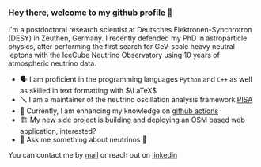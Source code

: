 ### Hey there, welcome to my github profile 🌠

I'm a postdoctoral research scientist at Deutsches Elektronen-Synchrotron (DESY) in Zeuthen, Germany. I recently defended my PhD in astroparticle physics, after performing the first search for GeV-scale heavy neutral leptons with the IceCube Neutrino Observatory using 10 years of atmospheric neutrino data.

* 🗣️ I am proficient in the programming languages $\texttt{Python}$ and $\texttt{C++}$ as well as skilled in text formatting with $\LaTeX$
* 🪛 I am a maintainer of the neutrino oscillation analysis framework [PISA](https://github.com/icecube/pisa)
* 🌱 Currently, I am enhancing my knowledge on [github actions](https://docs.github.com/en/actions)
* 🏗️ My new side project is building and deploying an OSM based web application, interested?
* 💬 Ask me something about neutrinos 👻

You can contact me by [mail](mailto:leander.fischer@outlook.com) or reach out on [linkedin](https://www.linkedin.com/in/leander-fischer-9385ab70/)
